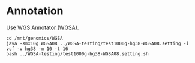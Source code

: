 # Annotation

Use [WGS Annotator (WGSA)](https://sites.google.com/site/jpopgen/wgsa).

```
cd /mnt/genomics/WGSA
java -Xmx10g WGSA08 ../WGSA-testing/test1000g-hg38-WGSA08.setting -i vcf -v hg38 -m 10 -t 16
bash ../WGSA-testing/test1000g-hg38-WGSA08.setting.sh
```
